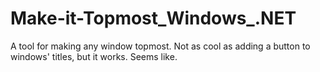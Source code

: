 Make-it-Topmost_Windows_.NET
============================

A tool for making any window topmost. 
Not as cool as adding a button to windows' titles, but it works. 
Seems like.
